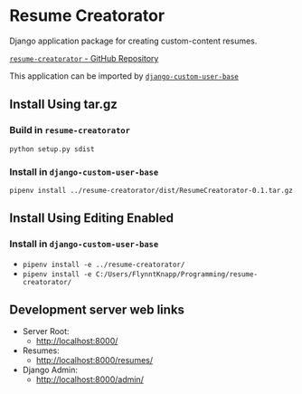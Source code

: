 # Resume Creatorator

Django application package for creating custom-content resumes.

[`resume-creatorator` - GitHub Repository](https://github.com/brucestull/resume-creatorator)

This application can be imported by [`django-custom-user-base`](https://github.com/brucestull/django-custom-user-base)

## Install Using tar.gz

### Build in `resume-creatorator`

```shell
python setup.py sdist
```

### Install in `django-custom-user-base`

`pipenv install ../resume-creatorator/dist/ResumeCreatorator-0.1.tar.gz`

## Install Using Editing Enabled

### Install in `django-custom-user-base`

- `pipenv install -e ../resume-creatorator/`
- `pipenv install -e C:/Users/FlynntKnapp/Programming/resume-creatorator/`

## Development server web links

* Server Root:
  * <http://localhost:8000/>
* Resumes:
  * <http://localhost:8000/resumes/>
* Django Admin:
  * <http://localhost:8000/admin/>
